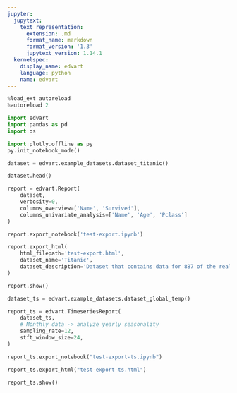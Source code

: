 ```yaml
---
jupyter:
  jupytext:
    text_representation:
      extension: .md
      format_name: markdown
      format_version: '1.3'
      jupytext_version: 1.14.1
  kernelspec:
    display_name: edvart
    language: python
    name: edvart
---
```


```python
%load_ext autoreload
%autoreload 2

import edvart
import pandas as pd
import os

import plotly.offline as py
py.init_notebook_mode()
```

```python
dataset = edvart.example_datasets.dataset_titanic()
```

```python
dataset.head()
```

```python
report = edvart.Report(
    dataset,
    verbosity=0,
    columns_overview=['Name', 'Survived'],
    columns_univariate_analysis=['Name', 'Age', 'Pclass']
)
```

```python
report.export_notebook('test-export.ipynb')
```

```python
report.export_html(
    html_filepath='test-export.html',
    dataset_name='Titanic',
    dataset_description='Dataset that contains data for 887 of the real Titanic passengers.'
)
```

```python
report.show()
```

```python
dataset_ts = edvart.example_datasets.dataset_global_temp()
```

```python
report_ts = edvart.TimeseriesReport(
    dataset_ts,
    # Monthly data -> analyze yearly seasonality
    sampling_rate=12,
    stft_window_size=24,
)
```

```python
report_ts.export_notebook("test-export-ts.ipynb")
```

```python
report_ts.export_html("test-export-ts.html")
```

```python
report_ts.show()
```
